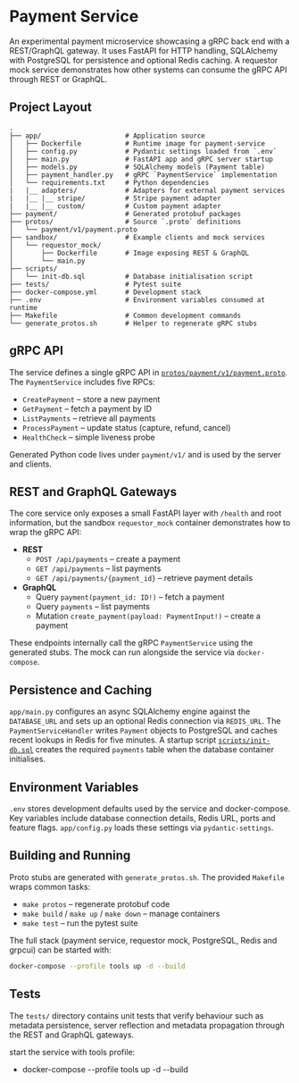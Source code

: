 # Payment Service

An experimental payment microservice showcasing a gRPC back end with a
REST/GraphQL gateway.  It uses FastAPI for HTTP handling, SQLAlchemy with
PostgreSQL for persistence and optional Redis caching.  A requestor mock
service demonstrates how other systems can consume the gRPC API through REST or
GraphQL.

## Project Layout

```
.
├── app/                     # Application source
│   ├── Dockerfile           # Runtime image for payment-service
│   ├── config.py            # Pydantic settings loaded from `.env`
│   ├── main.py              # FastAPI app and gRPC server startup
│   ├── models.py            # SQLAlchemy models (Payment table)
│   ├── payment_handler.py   # gRPC `PaymentService` implementation
│   └── requirements.txt     # Python dependencies
|   |__ adapters/            # Adapters for external payment services
|   |__ |__ stripe/          # Stripe payment adapter
|   |__ |__ custom/          # Custom payment adapter
├── payment/                 # Generated protobuf packages
├── protos/                  # Source `.proto` definitions
│   └── payment/v1/payment.proto
├── sandbox/                 # Example clients and mock services
│   └── requestor_mock/
│       ├── Dockerfile       # Image exposing REST & GraphQL
│       └── main.py
├── scripts/
│   └── init-db.sql          # Database initialisation script
├── tests/                   # Pytest suite
├── docker-compose.yml       # Development stack
├── .env                     # Environment variables consumed at runtime
├── Makefile                 # Common development commands
└── generate_protos.sh       # Helper to regenerate gRPC stubs
```

## gRPC API

The service defines a single gRPC API in
[`protos/payment/v1/payment.proto`](protos/payment/v1/payment.proto).  The
`PaymentService` includes five RPCs:

- `CreatePayment` – store a new payment
- `GetPayment` – fetch a payment by ID
- `ListPayments` – retrieve all payments
- `ProcessPayment` – update status (capture, refund, cancel)
- `HealthCheck` – simple liveness probe

Generated Python code lives under `payment/v1/` and is used by the server and
clients.

## REST and GraphQL Gateways

The core service only exposes a small FastAPI layer with `/health` and root
information, but the sandbox `requestor_mock` container demonstrates how to
wrap the gRPC API:

- **REST**
  - `POST /api/payments` – create a payment
  - `GET /api/payments` – list payments
  - `GET /api/payments/{payment_id}` – retrieve payment details
- **GraphQL**
  - Query `payment(payment_id: ID!)` – fetch a payment
  - Query `payments` – list payments
  - Mutation `create_payment(payload: PaymentInput!)` – create a payment

These endpoints internally call the gRPC `PaymentService` using the generated
stubs.  The mock can run alongside the service via `docker-compose`.

## Persistence and Caching

`app/main.py` configures an async SQLAlchemy engine against the `DATABASE_URL`
and sets up an optional Redis connection via `REDIS_URL`.  The
`PaymentServiceHandler` writes `Payment` objects to PostgreSQL and caches recent
lookups in Redis for five minutes.  A startup script
[`scripts/init-db.sql`](scripts/init-db.sql) creates the required `payments`
table when the database container initialises.

## Environment Variables

`.env` stores development defaults used by the service and docker-compose.  Key
variables include database connection details, Redis URL, ports and feature
flags.  `app/config.py` loads these settings via `pydantic-settings`.

## Building and Running

Proto stubs are generated with `generate_protos.sh`.  The provided `Makefile`
wraps common tasks:

- `make protos` – regenerate protobuf code
- `make build` / `make up` / `make down` – manage containers
- `make test` – run the pytest suite

The full stack (payment service, requestor mock, PostgreSQL, Redis and grpcui)
can be started with:

```bash
docker-compose --profile tools up -d --build
```

## Tests

The `tests/` directory contains unit tests that verify behaviour such as
metadata persistence, server reflection and metadata propagation through the
REST and GraphQL gateways.

start the service with tools profile:
 - docker-compose --profile tools up -d --build

